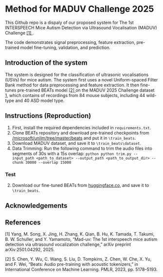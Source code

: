 # Method for MADUV Challenge 2025

This Github repo is a dispaly of our proposed system for The 1st INTERSPEECH Mice Autism Detection via Ultrasound Vocalisation (MADUV) Challenge [ [1] ](#1).

The code demonstrates signal preprocessing, feature extraction, pre-trained model fine-tuning, validation, and prediction.

## Introduction of the system

The system is designed for the classification of ultrasonic vocalisations (USVs) for mice autism. The system first uses a novel Uniform-spaced Filter Bank method for data preprocessing and feature extraction. It then fine-tunes pre-trained BEATs model [ [2] ](#2) on the MADUV 2025 Challenge dataset [1](#1), which contains of recordings from 84 mouse subjects, including 44 wild-type and 40 ASD model type.

## Instructions (Reproduction)
1. First, install the required dependencies included in `requirements.txt`.
2. Clone BEATs repository and download pre-trained checkpoints from [/microsoft/unilm/tree/master/beats](https://github.com/microsoft/unilm/tree/master/beats) and put it in `\train_beats`.
3. Download MADUV dataset, and save it to `\train_beats\dataset`.
4. Data Trimming: Run the following command to trim the audio files into segments of 30s with a 15s overlap: ```python python trim.py --input_path <path_to_dataset> --output_path <path_to_output_dir> --chunk 30000 --overlap 15000```
   

### Test
2. Download our fine-tuned BEATs from [huggingface.co](), and save it to `\train_beats`.

## Acknowledgements

## References
<a id="1"></a>[1] Yang, M. Song, X. Jing, H. Zhang, K. Qian, B. Hu, K. Tamada, T. Takumi, B. W. Schuller, and Y. Yamamoto, “Mad-uv: The 1st interspeech mice autism detection via ultrasound vocalization challenge,” arXiv preprint arXiv:2501.04292, 2025.

<a id="2"></a>[2] S. Chen, Y. Wu, C. Wang, S. Liu, D. Tompkins, Z. Chen, W. Che, X. Yu, and F. Wei, “Beats: Audio pre-training with acoustic tokenizers,” in International Conference on Machine Learning. PMLR, 2023, pp. 5178–5193.
